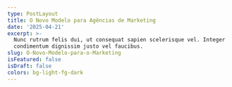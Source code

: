 ```yaml
---
type: PostLayout
title: O Novo Modelo para Agências de Marketing
date: '2025-04-21'
excerpt: >-
  Nunc rutrum felis dui, ut consequat sapien scelerisque vel. Integer
  condimentum dignissim justo vel faucibus.
slug: O-Novo-Modelo-para-o-Marketing
isFeatured: false
isDraft: false
colors: bg-light-fg-dark
---
```

